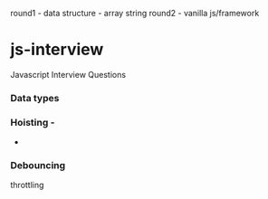round1 - data structure - array string
round2 - vanilla js/framework

# js-interview
Javascript Interview Questions

### Data types


### Hoisting - 
- 

### Debouncing

throttling



